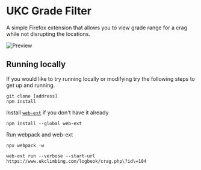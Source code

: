 # UKC Grade Filter

A simple Firefox extension that allows you to view grade range for a crag while not disrupting the locations.

![Preview](previews/ukcgradefilter.gif)

## Running locally

If you would like to try running locally or modifying try the following steps to get up and running.

```
git clone [address]
npm install
```

Install [`web-ext`](https://extensionworkshop.com/documentation/develop/getting-started-with-web-ext/) if you don't have it already

```
npm install --global web-ext
```

Run webpack and web-ext

```
npx webpack -w
```

```
web-ext run --verbose --start-url https://www.ukclimbing.com/logbook/crag.php\?id\=104
```
